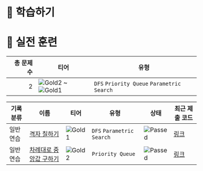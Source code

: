 # 📖 학습하기

# 🥇 실전 훈련
|총 문제 수|티어|유형|
|---:|---|---|
|2|![Gold2][g2] ~ ![Gold1][g1]|`DFS` `Priority Queue` `Parametric Search`|

|기록분류|이름|티어|유형|상태|최근 제출 코드|
|---|---|---|---|---|---|
|일반 연습|[격자 칠하기](https://www.codetree.ai/training-field/search/problems/painting-the-grid)|![Gold1][g1]|`DFS` `Parametric Search`|![Passed][passed]|[링크](https://github.com/ChaNyeok1225/codetree-TILs/blob/main/240713/%EA%B2%A9%EC%9E%90%20%EC%B9%A0%ED%95%98%EA%B8%B0/painting-the-grid.java)|
|일반 연습|[차례대로 중앙값 구하기](https://www.codetree.ai/training-field/search/problems/mid-value)|![Gold2][g2]|`Priority Queue`|![Passed][passed]|[링크](https://github.com/ChaNyeok1225/codetree-TILs/blob/main/240713/%EC%B0%A8%EB%A1%80%EB%8C%80%EB%A1%9C%20%EC%A4%91%EC%95%99%EA%B0%92%20%EA%B5%AC%ED%95%98%EA%B8%B0/mid-value.java)|










[b5]: https://img.shields.io/badge/Bronze_5-%235D3E31.svg
[b4]: https://img.shields.io/badge/Bronze_4-%235D3E31.svg
[b3]: https://img.shields.io/badge/Bronze_3-%235D3E31.svg
[b2]: https://img.shields.io/badge/Bronze_2-%235D3E31.svg
[b1]: https://img.shields.io/badge/Bronze_1-%235D3E31.svg
[s5]: https://img.shields.io/badge/Silver_5-%23394960.svg
[s4]: https://img.shields.io/badge/Silver_4-%23394960.svg
[s3]: https://img.shields.io/badge/Silver_3-%23394960.svg
[s2]: https://img.shields.io/badge/Silver_2-%23394960.svg
[s1]: https://img.shields.io/badge/Silver_1-%23394960.svg
[g5]: https://img.shields.io/badge/Gold_5-%23FFC433.svg
[g4]: https://img.shields.io/badge/Gold_4-%23FFC433.svg
[g3]: https://img.shields.io/badge/Gold_3-%23FFC433.svg
[g2]: https://img.shields.io/badge/Gold_2-%23FFC433.svg
[g1]: https://img.shields.io/badge/Gold_1-%23FFC433.svg
[p5]: https://img.shields.io/badge/Platinum_5-%2376DDD8.svg
[p4]: https://img.shields.io/badge/Platinum_4-%2376DDD8.svg
[p3]: https://img.shields.io/badge/Platinum_3-%2376DDD8.svg
[p2]: https://img.shields.io/badge/Platinum_2-%2376DDD8.svg
[p1]: https://img.shields.io/badge/Platinum_1-%2376DDD8.svg
[passed]: https://img.shields.io/badge/Passed-%23009D27.svg
[failed]: https://img.shields.io/badge/Failed-%23D24D57.svg
[easy]: https://img.shields.io/badge/쉬움-%235cb85c.svg?for-the-badge
[medium]: https://img.shields.io/badge/보통-%23FFC433.svg?for-the-badge
[hard]: https://img.shields.io/badge/어려움-%23D24D57.svg?for-the-badge